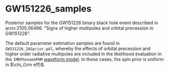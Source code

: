 # GW151226_samples
Posterior samples for the GW151226 binary black hole event described in arxiv:2105.06486: "Signs of higher multipoles and orbital precession in GW151226".

The default parameter estimation samples are found in ```GW151226_IASprior.pkl```, whereby the effects of orbital precession and higher order radiative multipoles are included in the likelihood evaluation in the ```IMRPhenomXPHM``` [waveform model](https://arxiv.org/abs/2004.06503). In these cases, the spin prior is uniform in $`\chi_{\rm eff}`$.
